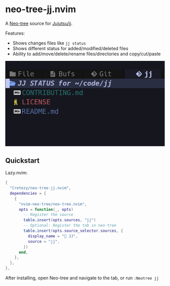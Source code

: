 # neo-tree-jj.nvim

A [Neo-tree](https://github.com/nvim-neo-tree/neo-tree.nvim) source for [Jujutsu/jj](https://github.com/martinvonz/jj).

Features:
* Shows changes files like `jj status`
* Shows different status for added/modified/deleted files
* Ability to add/move/delete/rename files/directories and copy/cut/paste

![Screenshot](.github/screenshot.png)

## Quickstart

Lazy.nvim:
```lua
{
  "Cretezy/neo-tree-jj.nvim",
  dependencies = {
    {
      "nvim-neo-tree/neo-tree.nvim",
      opts = function(_, opts)
        -- Register the source
        table.insert(opts.sources, "jj")
        -- Optional: Register the tab in neo-tree
        table.insert(opts.source_selector.sources, {
          display_name = "󰊢 JJ",
          source = "jj",
        })
      end,
    },
  },
},
```

After installing, open Neo-tree and navigate to the tab, or run `:Neotree jj`

